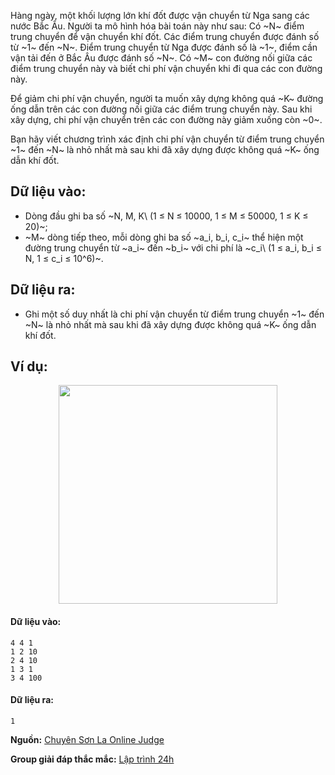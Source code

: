 Hàng ngày, một khối lượng lớn khí đốt được vận chuyển từ Nga sang các nước Bắc Âu. Người ta mô hình hóa bài toán này như sau: Có ~N~ điểm trung chuyển để vận chuyển khí đốt. Các điểm trung chuyển được đánh số từ ~1~ đến ~N~. Điểm trung chuyển từ Nga được đánh số là ~1~, điểm cần vận tải đến ở Bắc Âu được đánh số ~N~. Có ~M~ con đường nối giữa các điểm trung chuyển này và biết chi phí vận chuyển khi đi qua các con đường này.

Để giảm chi phí vận chuyển, người ta muốn xây dựng không quá ~K~ đường ống dẫn trên các con đường nối giữa các điểm trung chuyển này. Sau khi xây dựng, chi phí vận chuyển trên các con đường này giảm xuống còn ~0~.

Bạn hãy viết chương trình xác định chi phí vận chuyển từ điểm trung chuyển ~1~ đến ~N~ là nhỏ nhất mà sau khi đã xây dựng được không quá ~K~ ống dẫn khí đốt.

## Dữ liệu vào:
- Dòng đầu ghi ba số ~N, M, K\ (1 ≤ N ≤ 10000, 1 ≤ M ≤ 50000, 1 ≤ K ≤ 20)~;
- ~M~ dòng tiếp theo, mỗi dòng ghi ba số ~a_i, b_i, c_i~ thể hiện một đường trung chuyển từ ~a_i~ đến ~b_i~ với chi phí là ~c_i\ (1 ≤ a_i, b_i ≤ N, 1 ≤ c_i ≤ 10^6)~.

## Dữ liệu ra:
- Ghi một số duy nhất là chi phí vận chuyển từ điểm trung chuyển ~1~ đến ~N~ là nhỏ nhất mà sau khi đã xây dựng được không quá ~K~ ống dẫn khí đốt.

## Ví dụ:
<center><img src="/images/problems/595/GASLINE.png" width="350px" /></center>

#### Dữ liệu vào:
```
4 4 1
1 2 10
2 4 10
1 3 1
3 4 100
```

#### Dữ liệu ra:
```
1
```
**Nguồn:** [Chuyên Sơn La Online Judge](http://csloj.ddns.net/)

**Group giải đáp thắc mắc:** [Lập trình 24h](https://www.facebook.com/groups/1386904321519984)